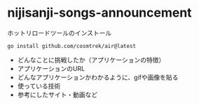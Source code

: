 # nijisanji-songs-announcement
ホットリロードツールのインストール
```
go install github.com/cosmtrek/air@latest
```
- どんなことに挑戦したか（アプリケーションの特徴）
- アプリケーションのURL
- どんなアプリケーションかわかるように、gifや画像を貼る
- 使っている技術
- 参考にしたサイト・動画など
